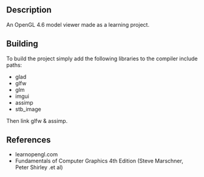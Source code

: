 ## Description
An OpenGL 4.6 model viewer made as a learning project.
## Building
To build the project simply add the following libraries to the compiler include paths:
<ul>
  <li>glad</li>
  <li>glfw</li>
  <li>glm</li>
  <li>imgui</li>
  <li>assimp</li>
  <li>stb_image</li>
</ul>

Then link glfw & assimp.

## References
<ul>
  <li>learnopengl.com</li>
  <li>Fundamentals of Computer Graphics 4th Edition (Steve Marschner, Peter Shirley .et al)</li>
</ul>
